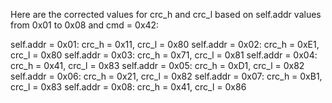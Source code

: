 Here are the corrected values for crc_h and crc_l based on self.addr values from 0x01 to 0x08 and cmd = 0x42:

self.addr = 0x01: crc_h = 0x11, crc_l = 0x80
self.addr = 0x02: crc_h = 0xE1, crc_l = 0x80
self.addr = 0x03: crc_h = 0x71, crc_l = 0x81
self.addr = 0x04: crc_h = 0x41, crc_l = 0x83
self.addr = 0x05: crc_h = 0xD1, crc_l = 0x82
self.addr = 0x06: crc_h = 0x21, crc_l = 0x82
self.addr = 0x07: crc_h = 0xB1, crc_l = 0x83
self.addr = 0x08: crc_h = 0x41, crc_l = 0x86
